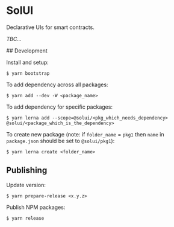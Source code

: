 # SolUI

Declarative UIs for smart contracts.

_TBC..._

## Development

Install and setup:

```shell
$ yarn bootstrap
```

To add dependency across all packages:

```shell
$ yarn add --dev -W <package_name>
```

To add dependency for specific packages:

```shell
$ yarn lerna add --scope=@solui/<pkg_which_needs_dependency> @solui/<package_which_is_the_dependency>
```

To create new package (note: if `folder_name` = `pkg1` then `name`
  in `package.json` should be set to `@solui/pkg1`):

```shell
$ yarn lerna create <folder_name>
```

## Publishing

Update version:

```
$ yarn prepare-release <x.y.z>
```

Publish NPM packages:

```
$ yarn release
```
